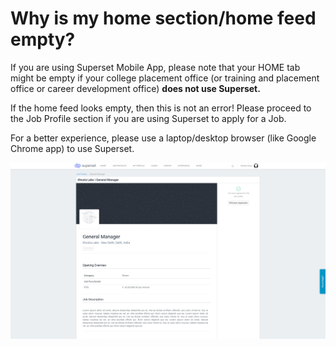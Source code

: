 # Why is my home section/home feed empty?

If you are using Superset Mobile App, please note that your HOME tab might be empty if your college placement office \(or training and placement office or career development office\) **does not use Superset.**

If the home feed looks empty, then this is not an error! Please proceed to the Job Profile section if you are using Superset to apply for a Job.

For a better experience, please use a laptop/desktop browser \(like Google Chrome app\) to use Superset.

![](../../.gitbook/assets/image%20%28124%29.png)

